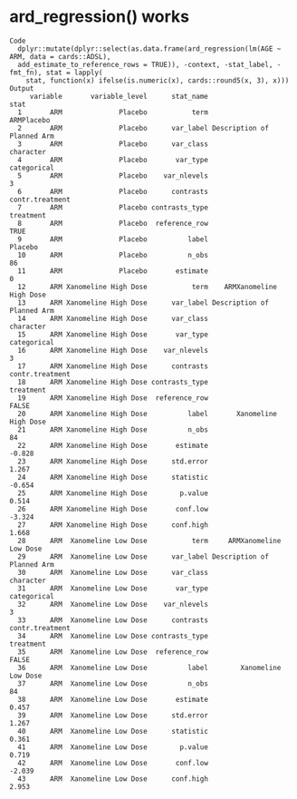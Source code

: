 # ard_regression() works

    Code
      dplyr::mutate(dplyr::select(as.data.frame(ard_regression(lm(AGE ~ ARM, data = cards::ADSL),
      add_estimate_to_reference_rows = TRUE)), -context, -stat_label, -fmt_fn), stat = lapply(
        stat, function(x) ifelse(is.numeric(x), cards::round5(x, 3), x)))
    Output
         variable       variable_level      stat_name                       stat
      1       ARM              Placebo           term                 ARMPlacebo
      2       ARM              Placebo      var_label Description of Planned Arm
      3       ARM              Placebo      var_class                  character
      4       ARM              Placebo       var_type                categorical
      5       ARM              Placebo    var_nlevels                          3
      6       ARM              Placebo      contrasts            contr.treatment
      7       ARM              Placebo contrasts_type                  treatment
      8       ARM              Placebo  reference_row                       TRUE
      9       ARM              Placebo          label                    Placebo
      10      ARM              Placebo          n_obs                         86
      11      ARM              Placebo       estimate                          0
      12      ARM Xanomeline High Dose           term    ARMXanomeline High Dose
      13      ARM Xanomeline High Dose      var_label Description of Planned Arm
      14      ARM Xanomeline High Dose      var_class                  character
      15      ARM Xanomeline High Dose       var_type                categorical
      16      ARM Xanomeline High Dose    var_nlevels                          3
      17      ARM Xanomeline High Dose      contrasts            contr.treatment
      18      ARM Xanomeline High Dose contrasts_type                  treatment
      19      ARM Xanomeline High Dose  reference_row                      FALSE
      20      ARM Xanomeline High Dose          label       Xanomeline High Dose
      21      ARM Xanomeline High Dose          n_obs                         84
      22      ARM Xanomeline High Dose       estimate                     -0.828
      23      ARM Xanomeline High Dose      std.error                      1.267
      24      ARM Xanomeline High Dose      statistic                     -0.654
      25      ARM Xanomeline High Dose        p.value                      0.514
      26      ARM Xanomeline High Dose       conf.low                     -3.324
      27      ARM Xanomeline High Dose      conf.high                      1.668
      28      ARM  Xanomeline Low Dose           term     ARMXanomeline Low Dose
      29      ARM  Xanomeline Low Dose      var_label Description of Planned Arm
      30      ARM  Xanomeline Low Dose      var_class                  character
      31      ARM  Xanomeline Low Dose       var_type                categorical
      32      ARM  Xanomeline Low Dose    var_nlevels                          3
      33      ARM  Xanomeline Low Dose      contrasts            contr.treatment
      34      ARM  Xanomeline Low Dose contrasts_type                  treatment
      35      ARM  Xanomeline Low Dose  reference_row                      FALSE
      36      ARM  Xanomeline Low Dose          label        Xanomeline Low Dose
      37      ARM  Xanomeline Low Dose          n_obs                         84
      38      ARM  Xanomeline Low Dose       estimate                      0.457
      39      ARM  Xanomeline Low Dose      std.error                      1.267
      40      ARM  Xanomeline Low Dose      statistic                      0.361
      41      ARM  Xanomeline Low Dose        p.value                      0.719
      42      ARM  Xanomeline Low Dose       conf.low                     -2.039
      43      ARM  Xanomeline Low Dose      conf.high                      2.953

